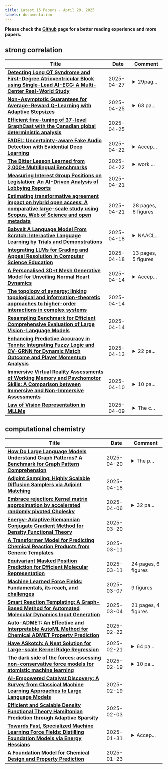 ```yaml
---
title: Latest 15 Papers - April 29, 2025
labels: documentation
---
```

**Please check the [Github](https://github.com/zezhishao/MTS_Daily_ArXiv) page for a better reading experience and more papers.**

## strong correlation
| **Title** | **Date** | **Comment** |
| --- | --- | --- |
| **[Detecting Long QT Syndrome and First-Degree Atrioventricular Block using Single-Lead AI-ECG: A Multi-Center Real-World Study](http://arxiv.org/abs/2502.17499v2)** | 2025-04-27 | <details><summary>29pag...</summary><p>29pages, 11 figures, 8 tables</p></details> |
| **[Non-Asymptotic Guarantees for Average-Reward Q-Learning with Adaptive Stepsizes](http://arxiv.org/abs/2504.18743v1)** | 2025-04-25 | <details><summary>63 pa...</summary><p>63 pages and 4 figures</p></details> |
| **[Efficient fine-tuning of 37-level GraphCast with the Canadian global deterministic analysis](http://arxiv.org/abs/2408.14587v2)** | 2025-04-25 |  |
| **[FADEL: Uncertainty-aware Fake Audio Detection with Evidential Deep Learning](http://arxiv.org/abs/2504.15663v1)** | 2025-04-22 | <details><summary>Accep...</summary><p>Accepted at ICASSP 2025</p></details> |
| **[The Bitter Lesson Learned from 2,000+ Multilingual Benchmarks](http://arxiv.org/abs/2504.15521v1)** | 2025-04-22 | <details><summary>work ...</summary><p>work in progress; 22 pages, 8 figures, 3 tables;</p></details> |
| **[Measuring Interest Group Positions on Legislation: An AI-Driven Analysis of Lobbying Reports](http://arxiv.org/abs/2504.15333v1)** | 2025-04-21 |  |
| **[Estimating transformative agreement impact on hybrid open access: A comparative large-scale study using Scopus, Web of Science and open metadata](http://arxiv.org/abs/2504.15038v1)** | 2025-04-21 | 28 pages, 6 figures |
| **[Babysit A Language Model From Scratch: Interactive Language Learning by Trials and Demonstrations](http://arxiv.org/abs/2405.13828v2)** | 2025-04-18 | <details><summary>NAACL...</summary><p>NAACL 2025 (Main) & Workshop on Large Language Models and Cognition @ ICML 2024 (Oral)</p></details> |
| **[Integrating LLMs for Grading and Appeal Resolution in Computer Science Education](http://arxiv.org/abs/2504.13557v1)** | 2025-04-18 | 13 pages, 5 figures |
| **[A Personalised 3D+t Mesh Generative Model for Unveiling Normal Heart Dynamics](http://arxiv.org/abs/2409.13825v2)** | 2025-04-14 | <details><summary>Accep...</summary><p>Accepted by Nature Machine Intelligence</p></details> |
| **[The topology of synergy: linking topological and information-theoretic approaches to higher-order interactions in complex systems](http://arxiv.org/abs/2504.10140v1)** | 2025-04-14 |  |
| **[Resampling Benchmark for Efficient Comprehensive Evaluation of Large Vision-Language Models](http://arxiv.org/abs/2504.09979v1)** | 2025-04-14 |  |
| **[Enhancing Predictive Accuracy in Tennis: Integrating Fuzzy Logic and CV-GRNN for Dynamic Match Outcome and Player Momentum Analysis](http://arxiv.org/abs/2503.21809v2)** | 2025-04-13 | <details><summary>22 pa...</summary><p>22 pages,10 figures,9 tables</p></details> |
| **[Immersive Virtual Reality Assessments of Working Memory and Psychomotor Skills: A Comparison between Immersive and Non-Immersive Assessments](http://arxiv.org/abs/2503.06333v2)** | 2025-04-10 | <details><summary>10 pa...</summary><p>10 pages, 1 figure, 3 tables</p></details> |
| **[Law of Vision Representation in MLLMs](http://arxiv.org/abs/2408.16357v2)** | 2025-04-09 | <details><summary>The c...</summary><p>The code is available at https://github.com/bronyayang/Law_of_Vision_Representation_in_MLLMs</p></details> |

## computational chemistry
| **Title** | **Date** | **Comment** |
| --- | --- | --- |
| **[How Do Large Language Models Understand Graph Patterns? A Benchmark for Graph Pattern Comprehension](http://arxiv.org/abs/2410.05298v2)** | 2025-04-20 | <details><summary>The p...</summary><p>The paper is published in ICLR 2025</p></details> |
| **[Adjoint Sampling: Highly Scalable Diffusion Samplers via Adjoint Matching](http://arxiv.org/abs/2504.11713v2)** | 2025-04-18 |  |
| **[Embrace rejection: Kernel matrix approximation by accelerated randomly pivoted Cholesky](http://arxiv.org/abs/2410.03969v3)** | 2025-04-06 | <details><summary>32 pa...</summary><p>32 pages, 4 figures; v3 new introduction to section 4, reorganization</p></details> |
| **[Energy-Adaptive Riemannian Conjugate Gradient Method for Density Functional Theory](http://arxiv.org/abs/2503.16225v1)** | 2025-03-20 |  |
| **[A Transformer Model for Predicting Chemical Reaction Products from Generic Templates](http://arxiv.org/abs/2503.05810v2)** | 2025-03-11 |  |
| **[Equivariant Masked Position Prediction for Efficient Molecular Representation](http://arxiv.org/abs/2502.08209v2)** | 2025-03-11 | 24 pages, 6 figures |
| **[Machine Learned Force Fields: Fundamentals, its reach, and challenges](http://arxiv.org/abs/2503.05845v1)** | 2025-03-07 | 9 figures |
| **[Smart Reaction Templating: A Graph-Based Method for Automated Molecular Dynamics Input Generation](http://arxiv.org/abs/2503.02678v1)** | 2025-03-04 | 21 pages, 4 figures |
| **[Auto-ADMET: An Effective and Interpretable AutoML Method for Chemical ADMET Property Prediction](http://arxiv.org/abs/2502.16378v1)** | 2025-02-22 |  |
| **[Have ASkotch: A Neat Solution for Large-scale Kernel Ridge Regression](http://arxiv.org/abs/2407.10070v2)** | 2025-02-21 | <details><summary>64 pa...</summary><p>64 pages (including appendices), 16 figures, 5 tables</p></details> |
| **[The dark side of the forces: assessing non-conservative force models for atomistic machine learning](http://arxiv.org/abs/2412.11569v2)** | 2025-02-19 | <details><summary>10 pa...</summary><p>10 pages (including references) + appendix Conference format</p></details> |
| **[AI-Empowered Catalyst Discovery: A Survey from Classical Machine Learning Approaches to Large Language Models](http://arxiv.org/abs/2502.13626v1)** | 2025-02-19 |  |
| **[Efficient and Scalable Density Functional Theory Hamiltonian Prediction through Adaptive Sparsity](http://arxiv.org/abs/2502.01171v1)** | 2025-02-03 |  |
| **[Towards Fast, Specialized Machine Learning Force Fields: Distilling Foundation Models via Energy Hessians](http://arxiv.org/abs/2501.09009v2)** | 2025-01-31 | <details><summary>Accep...</summary><p>Accepted as a conference paper at ICLR 2025. The implementation of our method is available at https://github.com/ASK-Berkeley/MLFF-distill</p></details> |
| **[A Foundation Model for Chemical Design and Property Prediction](http://arxiv.org/abs/2410.21422v2)** | 2025-01-23 |  |

